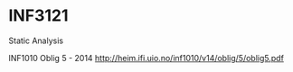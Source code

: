 # INF3121
Static Analysis

INF1010 Oblig 5 - 2014
http://heim.ifi.uio.no/inf1010/v14/oblig/5/oblig5.pdf
